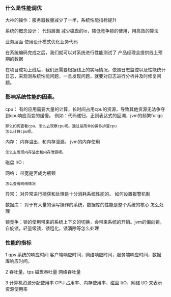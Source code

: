 
### 什么是性能调优

大神的操作：服务器数量减少了一半，系统性能指标提升

系统的概念设计：
   代码层面
    减少磁盘的io，降低竞争锁的使用，用高效的算法

   业务层面
    使用设计模式优化业务代码

在系统编码完成之后，我们就可以对系统进行性能测试了
    产品经理会提供线上预期的数据

在项目成功上线后，我们还需要根据线上的实际情况，依照日志监控以及性能统计日志，来观测系统性能问题，一旦发现问题，就要对日志进行分析并及时修复问题。

### 影响系统性能的因素。

cpu： 有的应用需要大量的计算，长时间占用cpu的资源，导致其他资源无法争夺到cpu响应而变的缓慢。
    例如：代码递归，正则表达式的回溯，jvm的频繁fullgc

    那么如何查看cpu，怎么去观察cpu呢。通过最简单的操作排查cpu
    怎么计算cpu呢。


内存： 内存溢出，和内存泄漏。 jvm的内存使用

    怎么去发现内存溢出和内存泄漏呢。

磁盘 I/O :

网络： 带宽是否成为瓶颈

    怎么查看网络情况

异常： 对异常进行捕获和处理是十分消耗系统性能的。 
    如何设置报警机制

数据库： 对于有大量的读写操作的系统，数据库的性能是整个系统的核心
    怎么处理

锁竞争：锁的使用带来的系统上下文的切换，会带来系统的开销。jvm的偏向锁，自旋锁，轻量级锁，锁粗化，锁消除等怎么处理


### 性能的指标

1 qps 系统的响应时间
  客户端响应时间，网络响应时间，服务端响应时间，数据库响应时间。

2 吞吐量，tps
  磁盘吞吐量
  网络吞吐量

3 计算机资源分配使用率
 CPU 占用率、内存使用率、磁盘 I/O、网络 I/O 来表示资源使用率



